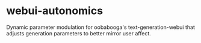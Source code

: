 # webui-autonomics
Dynamic parameter modulation for oobabooga's text-generation-webui that adjusts generation parameters to better mirror user affect.
